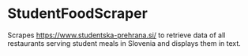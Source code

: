 # StudentFoodScraper

Scrapes https://www.studentska-prehrana.si/ to retrieve data of all restaurants serving student meals in Slovenia and displays them in text.
